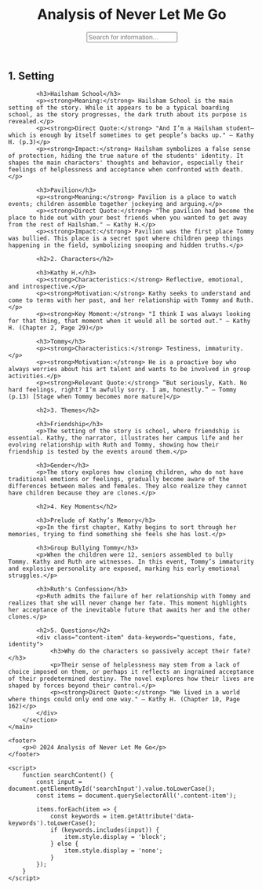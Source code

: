 <!DOCTYPE html>
<html lang="en">
<head>
    <meta charset="UTF-8">
    <meta name="viewport" content="width=device-width, initial-scale=1.0">
    <title>Analysis of Never Let Me Go</title>
    <link rel="stylesheet" href="style.css">
</head>
<body>
    <header>
        <h1>Analysis of Never Let Me Go</h1>
        <input type="text" id="searchInput" onkeyup="searchContent()" placeholder="Search for information...">
    </header>
    <main>
        <section id="content">
            <h2>1. Setting</h2>
            
            <h3>Hailsham School</h3>
            <p><strong>Meaning:</strong> Hailsham School is the main setting of the story. While it appears to be a typical boarding school, as the story progresses, the dark truth about its purpose is revealed.</p>
            <p><strong>Direct Quote:</strong> "And I’m a Hailsham student—which is enough by itself sometimes to get people’s backs up." — Kathy H. (p.3)</p>
            <p><strong>Impact:</strong> Hailsham symbolizes a false sense of protection, hiding the true nature of the students' identity. It shapes the main characters' thoughts and behavior, especially their feelings of helplessness and acceptance when confronted with death.</p>

            <h3>Pavilion</h3>
            <p><strong>Meaning:</strong> Pavilion is a place to watch events; children assemble together jockeying and arguing.</p>
            <p><strong>Direct Quote:</strong> "The pavilion had become the place to hide out with your best friends when you wanted to get away from the rest of Hailsham." — Kathy H.</p>
            <p><strong>Impact:</strong> Pavilion was the first place Tommy was bullied. This place is a secret spot where children peep things happening in the field, symbolizing snooping and hidden truths.</p>

            <h2>2. Characters</h2>

            <h3>Kathy H.</h3>
            <p><strong>Characteristics:</strong> Reflective, emotional, and introspective.</p>
            <p><strong>Motivation:</strong> Kathy seeks to understand and come to terms with her past, and her relationship with Tommy and Ruth.</p>
            <p><strong>Key Moment:</strong> "I think I was always looking for that thing, that moment when it would all be sorted out." — Kathy H. (Chapter 2, Page 29)</p>

            <h3>Tommy</h3>
            <p><strong>Characteristics:</strong> Testiness, immaturity.</p>
            <p><strong>Motivation:</strong> He is a proactive boy who always worries about his art talent and wants to be involved in group activities.</p>
            <p><strong>Relevant Quote:</strong> “But seriously, Kath. No hard feelings, right? I’m awfully sorry. I am, honestly.” — Tommy (p.13) [Stage when Tommy becomes more mature]</p>

            <h2>3. Themes</h2>

            <h3>Friendship</h3>
            <p>The setting of the story is school, where friendship is essential. Kathy, the narrator, illustrates her campus life and her evolving relationship with Ruth and Tommy, showing how their friendship is tested by the events around them.</p>

            <h3>Gender</h3>
            <p>The story explores how cloning children, who do not have traditional emotions or feelings, gradually become aware of the differences between males and females. They also realize they cannot have children because they are clones.</p>

            <h2>4. Key Moments</h2>

            <h3>Prelude of Kathy’s Memory</h3>
            <p>In the first chapter, Kathy begins to sort through her memories, trying to find something she feels she has lost.</p>

            <h3>Group Bullying Tommy</h3>
            <p>When the children were 12, seniors assembled to bully Tommy. Kathy and Ruth are witnesses. In this event, Tommy’s immaturity and explosive personality are exposed, marking his early emotional struggles.</p>

            <h3>Ruth's Confession</h3>
            <p>Ruth admits the failure of her relationship with Tommy and realizes that she will never change her fate. This moment highlights her acceptance of the inevitable future that awaits her and the other clones.</p>

            <h2>5. Questions</h2>
            <div class="content-item" data-keywords="questions, fate, identity">
                <h3>Why do the characters so passively accept their fate?</h3>
                <p>Their sense of helplessness may stem from a lack of choice imposed on them, or perhaps it reflects an ingrained acceptance of their predetermined destiny. The novel explores how their lives are shaped by forces beyond their control.</p>
                <p><strong>Direct Quote:</strong> "We lived in a world where things could only end one way." — Kathy H. (Chapter 10, Page 162)</p>
            </div>
        </section>
    </main>

    <footer>
        <p>© 2024 Analysis of Never Let Me Go</p>
    </footer>

    <script>
        function searchContent() {
            const input = document.getElementById('searchInput').value.toLowerCase();
            const items = document.querySelectorAll('.content-item');

            items.forEach(item => {
                const keywords = item.getAttribute('data-keywords').toLowerCase();
                if (keywords.includes(input)) {
                    item.style.display = 'block';
                } else {
                    item.style.display = 'none';
                }
            });
        }
    </script>
</body>
</html>
